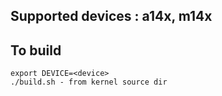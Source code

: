 ## Supported devices : a14x, m14x

## To build
```
export DEVICE=<device>
./build.sh - from kernel source dir
```
